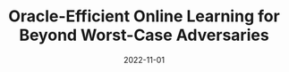 ---
title: "Oracle-Efficient Online Learning for Beyond Worst-Case Adversaries"
collection: publications
permalink: /publication/neurips22
# excerpt: 'This paper is about the number 2. The number 3 is left for future work.'
date: 2022-11-01
venue: 'NeurIPS 2022: The 35th Annual Conference on Neural Information Processing Systems, 2022.'
authors: 'Nika Haghtalab*, Yanjun Han*, Abhishek Shetty*, <strong>Kunhe Yang</strong>*'
arxivurl: 'https://arxiv.org/abs/2202.08549'
award: 'Oral Presentation'
# citation: 'Your Name, You. (2010). &quot;Paper Title Number 2.&quot; <i>Journal 1</i>. 1(2).'
---